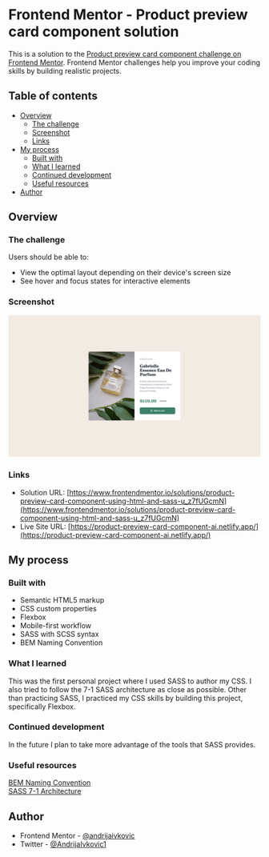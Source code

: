 # Frontend Mentor - Product preview card component solution

This is a solution to the [Product preview card component challenge on Frontend Mentor](https://www.frontendmentor.io/challenges/product-preview-card-component-GO7UmttRfa). Frontend Mentor challenges help you improve your coding skills by building realistic projects.

## Table of contents

- [Overview](#overview)
  - [The challenge](#the-challenge)
  - [Screenshot](#screenshot)
  - [Links](#links)
- [My process](#my-process)
  - [Built with](#built-with)
  - [What I learned](#what-i-learned)
  - [Continued development](#continued-development)
  - [Useful resources](#useful-resources)
- [Author](#author)

## Overview

### The challenge

Users should be able to:

- View the optimal layout depending on their device's screen size
- See hover and focus states for interactive elements

### Screenshot

![](./screenshot.png)

### Links

- Solution URL: [https://www.frontendmentor.io/solutions/product-preview-card-component-using-html-and-sass-u_z7fUGcmN](https://www.frontendmentor.io/solutions/product-preview-card-component-using-html-and-sass-u_z7fUGcmN)
- Live Site URL: [https://product-preview-card-component-ai.netlify.app/](https://product-preview-card-component-ai.netlify.app/)

## My process

### Built with

- Semantic HTML5 markup
- CSS custom properties
- Flexbox
- Mobile-first workflow
- SASS with SCSS syntax
- BEM Naming Convention

### What I learned

This was the first personal project where I used SASS to author my CSS. I also tried to follow the 7-1 SASS architecture as close as possible.
Other than practicing SASS, I practiced my CSS skills by building this project, specifically Flexbox.

### Continued development

In the future I plan to take more advantage of the tools that SASS provides.

### Useful resources

[BEM Naming Convention](http://getbem.com/naming/) <br>
[SASS 7-1 Architecture](https://www.learnhowtoprogram.com/user-interfaces/building-layouts-preprocessors/7-1-sass-architecture)

## Author

- Frontend Mentor - [@andrijaivkovic](https://www.frontendmentor.io/profile/andrijaivkovic)
- Twitter - [@AndrijaIvkovic1](https://www.twitter.com/AndrijaIvkovic1)

